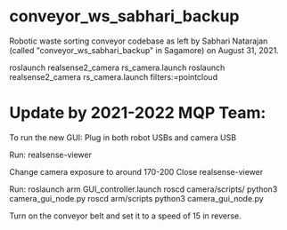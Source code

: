 # conveyor_ws_sabhari_backup
Robotic waste sorting conveyor codebase as left by Sabhari Natarajan (called "conveyor_ws_sabhari_backup" in Sagamore) on August 31, 2021.

roslaunch realsense2_camera rs_camera.launch
roslaunch realsense2_camera rs_camera.launch filters:=pointcloud

# Update by 2021-2022 MQP Team:
To run the new GUI:
Plug in both robot USBs and camera USB

Run:
realsense-viewer

Change camera exposure to around 170-200
Close realsense-viewer

Run:
roslaunch arm GUI_controller.launch 
roscd camera/scripts/
python3 camera_gui_node.py 
roscd arm/scripts
python3 camera_gui_node.py 

Turn on the conveyor belt and set it to a speed of 15 in reverse.